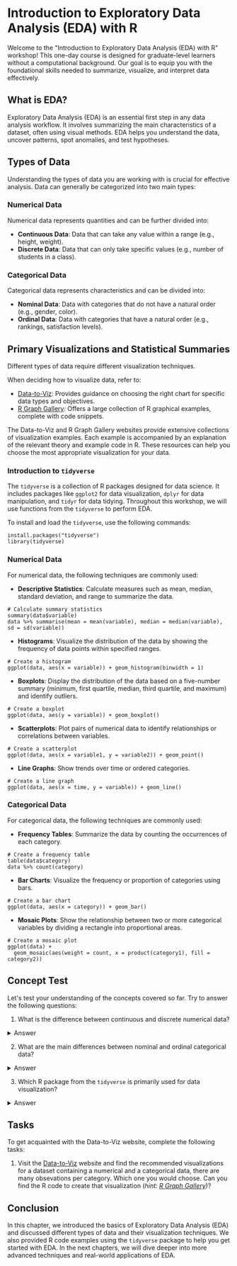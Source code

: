 # Introduction to Exploratory Data Analysis (EDA) with R

Welcome to the "Introduction to Exploratory Data Analysis (EDA) with R" workshop! This one-day course is designed for graduate-level learners without a computational background. Our goal is to equip you with the foundational skills needed to summarize, visualize, and interpret data effectively.

## What is EDA?

Exploratory Data Analysis (EDA) is an essential first step in any data analysis workflow. It involves summarizing the main characteristics of a dataset, often using visual methods. EDA helps you understand the data, uncover patterns, spot anomalies, and test hypotheses.

## Types of Data

Understanding the types of data you are working with is crucial for effective analysis. Data can generally be categorized into two main types:

### Numerical Data

Numerical data represents quantities and can be further divided into:  
- **Continuous Data**: Data that can take any value within a range (e.g., height, weight).  
- **Discrete Data**: Data that can only take specific values (e.g., number of students in a class).

### Categorical Data

Categorical data represents characteristics and can be divided into:  
- **Nominal Data**: Data with categories that do not have a natural order (e.g., gender, color).  
- **Ordinal Data**: Data with categories that have a natural order (e.g., rankings, satisfaction levels).

## Primary Visualizations and Statistical Summaries

Different types of data require different visualization techniques. 

When deciding how to visualize data, refer to:  
- [Data-to-Viz](https://www.data-to-viz.com/): Provides guidance on choosing the right chart for specific data types and objectives.  
- [R Graph Gallery](https://www.r-graph-gallery.com/): Offers a large collection of R graphical examples, complete with code snippets.

The Data-to-Viz and R Graph Gallery websites provide extensive collections of visualization examples. Each example is accompanied by an explanation of the relevant theory and example code in R. These resources can help you choose the most appropriate visualization for your data.

### Introduction to `tidyverse`

The `tidyverse` is a collection of R packages designed for data science. It includes packages like `ggplot2` for data visualization, `dplyr` for data manipulation, and `tidyr` for data tidying. Throughout this workshop, we will use functions from the `tidyverse` to perform EDA.

To install and load the `tidyverse`, use the following commands:
```{r}
install.packages("tidyverse")
library(tidyverse)
```

### Numerical Data

For numerical data, the following techniques are commonly used:

- **Descriptive Statistics**: Calculate measures such as mean, median, standard deviation, and range to summarize the data.
``` {r}
# Calculate summary statistics
summary(data$variable)
data %>% summarise(mean = mean(variable), median = median(variable), sd = sd(variable))
```

- **Histograms**: Visualize the distribution of the data by showing the frequency of data points within specified ranges.
```{r}
# Create a histogram
ggplot(data, aes(x = variable)) + geom_histogram(binwidth = 1)
```

- **Boxplots**: Display the distribution of the data based on a five-number summary (minimum, first quartile, median, third quartile, and maximum) and identify outliers.
```{r}
# Create a boxplot
ggplot(data, aes(y = variable)) + geom_boxplot()
```

- **Scatterplots**: Plot pairs of numerical data to identify relationships or correlations between variables.
```{r}
# Create a scatterplot
ggplot(data, aes(x = variable1, y = variable2)) + geom_point()
```

- **Line Graphs**: Show trends over time or ordered categories.
```{r}
# Create a line graph
ggplot(data, aes(x = time, y = variable)) + geom_line()
```

### Categorical Data

For categorical data, the following techniques are commonly used:

- **Frequency Tables**: Summarize the data by counting the occurrences of each category.
```{r}
# Create a frequency table
table(data$category)
data %>% count(category)
```

- **Bar Charts**: Visualize the frequency or proportion of categories using bars.
```{r}
# Create a bar chart
ggplot(data, aes(x = category)) + geom_bar()
```

- **Mosaic Plots**: Show the relationship between two or more categorical variables by dividing a rectangle into proportional areas.
```{r}
# Create a mosaic plot
ggplot(data) + 
  geom_mosaic(aes(weight = count, x = product(category1), fill = category2))
```

## Concept Test

Let's test your understanding of the concepts covered so far. Try to answer the following questions:

1. What is the difference between continuous and discrete numerical data?
<details>
<summary>Answer</summary>
Continuous data can take any value within a range (e.g., height, weight), while discrete data can only take specific values (e.g., number of students in a class).
</details>

2. What are the main differences between nominal and ordinal categorical data?
<details>
<summary>Answer</summary>
Nominal data has categories without a natural order (e.g., gender, color), while ordinal data has categories with a natural order (e.g., rankings, satisfaction levels).
</details>

3. Which R package from the `tidyverse` is primarily used for data visualization?
<details>
<summary>Answer</summary>
The `ggplot2` package is primarily used for data visualization in the `tidyverse`.
</details>

## Tasks

To get acquainted with the Data-to-Viz website, complete the following tasks:

1. Visit the [Data-to-Viz](https://www.data-to-viz.com/) website and find the recommended visualizations for a dataset containing a numerical and a categorical data, there are many obsevations per category. Which one you would choose. Can you find the R code to create that visualization (*hint: [R Graph Gallery](https://www.r-graph-gallery.com/)*)?

## Conclusion

In this chapter, we introduced the basics of Exploratory Data Analysis (EDA) and discussed different types of data and their visualization techniques. We also provided R code examples using the `tidyverse` package to help you get started with EDA. In the next chapters, we will dive deeper into more advanced techniques and real-world applications of EDA.
